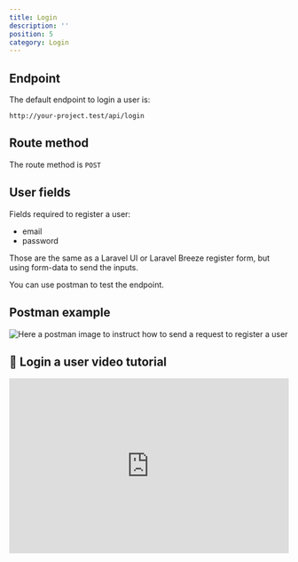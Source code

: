 ```yaml
---
title: Login
description: ''
position: 5
category: Login
---
```


## Endpoint

The default endpoint to login a user is:

```
http://your-project.test/api/login
```

## Route method

The route method is `POST`

## User fields

Fields required to register a user:

- email
- password

Those are the same as a Laravel UI or Laravel Breeze register form, but using form-data to send the inputs.

You can use postman to test the endpoint.

## Postman example

![Here a postman image to instruct how to send a request to register a user](/images/postman-login-user-screenshot.png)

## 🍿 Login a user video tutorial

<iframe style="width: 100%" height="315" src="https://www.youtube.com/embed/Yf_E1XK_S-w" frameborder="0" allow="accelerometer; autoplay; clipboard-write; encrypted-media; gyroscope; picture-in-picture" allowfullscreen></iframe>